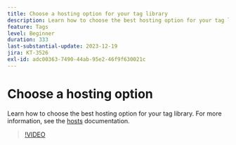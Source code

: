 ```yaml
---
title: Choose a hosting option for your tag library
description: Learn how to choose the best hosting option for your tag library.
feature: Tags
level: Beginner
duration: 333
last-substantial-update: 2023-12-19
jira: KT-3526
exl-id: adc00363-7490-44ab-95e2-46f9f630021c
---
```

# Choose a hosting option

Learn how to choose the best hosting option for your tag library. For more information, see the [hosts](https://experienceleague.adobe.com/docs/experience-platform/tags/publish/hosts/hosts-overview.html) documentation.

>[!VIDEO](https://video.tv.adobe.com/v/28728/?learn=on)
